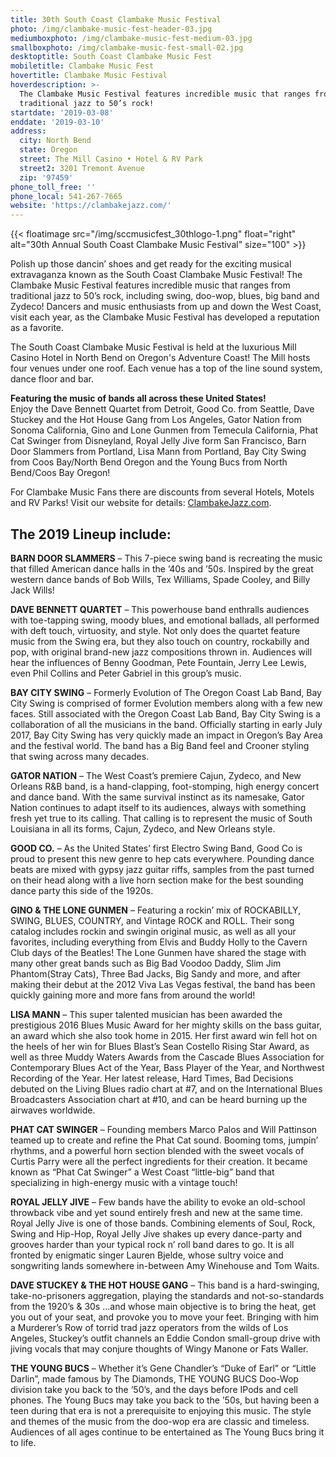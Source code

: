 ```yaml
---
title: 30th South Coast Clambake Music Festival
photo: /img/clambake-music-fest-header-03.jpg
mediumboxphoto: /img/clambake-music-fest-medium-03.jpg
smallboxphoto: /img/clambake-music-fest-small-02.jpg
desktoptitle: South Coast Clambake Music Fest
mobiletitle: Clambake Music Fest
hovertitle: Clambake Music Festival
hoverdescription: >-
  The Clambake Music Festival features incredible music that ranges from
  traditional jazz to 50’s rock!
startdate: '2019-03-08'
enddate: '2019-03-10'
address:
  city: North Bend
  state: Oregon
  street: The Mill Casino • Hotel & RV Park
  street2: 3201 Tremont Avenue
  zip: '97459'
phone_toll_free: ''
phone_local: 541-267-7665
website: 'https://clambakejazz.com/'
---
```

{{< floatimage src="/img/sccmusicfest_30thlogo-1.png" float="right" alt="30th Annual South Coast Clambake Music Festival" size="100" >}}

Polish up those dancin’ shoes and get ready for the exciting musical extravaganza known as the South Coast Clambake Music Festival! The Clambake Music Festival features incredible music that ranges from traditional jazz to 50’s rock, including swing, doo-wop, blues, big band and Zydeco! Dancers and music enthusiasts from up and down the West Coast, visit each year, as the Clambake Music Festival has developed a reputation as a favorite. 

The South Coast Clambake Music Festival is held at the luxurious Mill Casino Hotel in North Bend on Oregon's Adventure Coast! The Mill hosts four venues under one roof. Each venue has a top of the line sound system, dance floor and bar. 

**Featuring the music of bands all across these United States!** <br>
Enjoy the Dave Bennett Quartet from Detroit, Good Co. from Seattle, Dave Stuckey and the Hot House Gang from Los Angeles, Gator Nation from Sonoma California, Gino and Lone Gunmen from Temecula California, Phat Cat Swinger from Disneyland, Royal Jelly Jive form San Francisco, Barn Door Slammers from Portland, Lisa Mann from Portland, Bay City Swing from Coos Bay/North Bend Oregon and the Young Bucs from North Bend/Coos Bay Oregon! 

For Clambake Music Fans there are discounts from several Hotels, Motels and RV Parks! Visit our website for details: [ClambakeJazz.com](https://clambakejazz.com).

## The 2019 Lineup include:

**BARN DOOR SLAMMERS** – This 7-piece swing band is recreating the music that filled American dance halls in the ’40s and ’50s.  Inspired by the great western dance bands of Bob Wills, Tex Williams, Spade Cooley, and Billy Jack Wills!

**DAVE BENNETT QUARTET** – This powerhouse band enthralls audiences with toe-tapping swing, moody blues, and emotional ballads, all performed with deft touch, virtuosity, and style. Not only does the quartet feature music from the Swing era, but they also touch on country, rockabilly and pop, with original brand-new jazz compositions thrown in. Audiences will hear the influences of Benny Goodman, Pete Fountain, Jerry Lee Lewis, even Phil Collins and Peter Gabriel in this group’s music.

**BAY CITY SWING** – Formerly Evolution of The Oregon Coast Lab Band, Bay City Swing is comprised of former Evolution members along with a few new faces. Still associated with the Oregon Coast Lab Band, Bay City Swing is a collaboration of all the musicians in the band. Officially starting in early July 2017, Bay City Swing has very quickly made an impact in Oregon’s Bay Area and the festival world. The band has a Big Band feel and Crooner styling that swing across many decades.

**GATOR NATION** – The West Coast’s premiere Cajun, Zydeco, and New Orleans R&B band, is a hand-clapping, foot-stomping, high energy concert and dance band. With the same survival instinct as its namesake, Gator Nation continues to adapt itself to its audiences, always with something fresh yet true to its calling. That calling is to represent the music of South Louisiana in all its forms, Cajun, Zydeco, and New Orleans style.

**GOOD CO.** – As the United States’ first Electro Swing Band, Good Co is proud to present this new genre to hep cats everywhere. Pounding dance beats are mixed with gypsy jazz guitar riffs, samples from the past turned on their head along with a live horn section make for the best sounding dance party this side of the 1920s.

**GINO & THE LONE GUNMEN** – Featuring a rockin’ mix of ROCKABILLY, SWING, BLUES, COUNTRY, and Vintage ROCK and ROLL.  Their song catalog includes rockin and swingin original music, as well as all your favorites, including everything from Elvis and Buddy Holly to the Cavern Club days of the Beatles! The Lone Gunmen have shared the stage with many other great bands such as Big Bad Voodoo Daddy, Slim Jim Phantom(Stray Cats), Three Bad Jacks, Big Sandy and more, and after making their debut at the 2012 Viva Las Vegas festival, the band has been quickly gaining more and more fans from around the world!

**LISA MANN** – This super talented musician has been awarded the prestigious 2016 Blues Music Award for her mighty skills on the bass guitar, an award which she also took home in 2015. Her first award win fell hot on the heels of her win for Blues Blast’s Sean Costello Rising Star Award, as well as three Muddy Waters Awards from the Cascade Blues Association for Contemporary Blues Act of the Year, Bass Player of the Year, and Northwest Recording of the Year. Her latest release, Hard Times, Bad Decisions debuted on the Living Blues radio chart at #7, and on the International Blues Broadcasters Association chart at #10, and can be heard burning up the airwaves worldwide.

**PHAT CAT SWINGER**  – Founding members Marco Palos and Will Pattinson teamed up to create and refine the Phat Cat sound.  Booming toms, jumpin’ rhythms, and a powerful horn section blended with the sweet vocals of Curtis Parry were all the perfect ingredients for their creation.  It became known as “Phat Cat Swinger” a West Coast “little-big” band that specializing in high-energy music with a vintage touch!

**ROYAL JELLY JIVE** – Few bands have the ability to evoke an old-school throwback vibe and yet sound entirely fresh and new at the same time. Royal Jelly Jive is one of those bands. Combining elements of Soul, Rock, Swing and Hip-Hop, Royal Jelly Jive shakes up every dance-party and grooves harder than your typical rock n’ roll band dares to go. It is all fronted by enigmatic singer Lauren Bjelde, whose sultry voice and songwriting lands somewhere in-between Amy Winehouse and Tom Waits.

**DAVE STUCKEY & THE HOT HOUSE GANG** – This band is a hard-swinging, take-no-prisoners aggregation, playing the standards and not-so-standards from the 1920’s & 30s …and whose main objective is to bring the heat, get you out of your seat, and provoke you to move your feet. Bringing with him a Murderer’s Row of torrid trad jazz operators from the wilds of Los Angeles, Stuckey’s outfit channels an Eddie Condon small-group drive with jiving vocals that may conjure thoughts of Wingy Manone or Fats Waller.

**THE YOUNG BUCS** – Whether it’s Gene Chandler’s “Duke of Earl” or “Little Darlin”, made famous by The Diamonds, THE YOUNG BUCS Doo-Wop division take you back to the ‘50’s, and the days before IPods and cell phones. The Young Bucs may take you back to the ’50s, but having been a teen during that era is not a prerequisite to enjoying this music.  The style and themes of the music from the doo-wop era are classic and timeless. Audiences of all ages continue to be entertained as The Young Bucs bring it to life.
